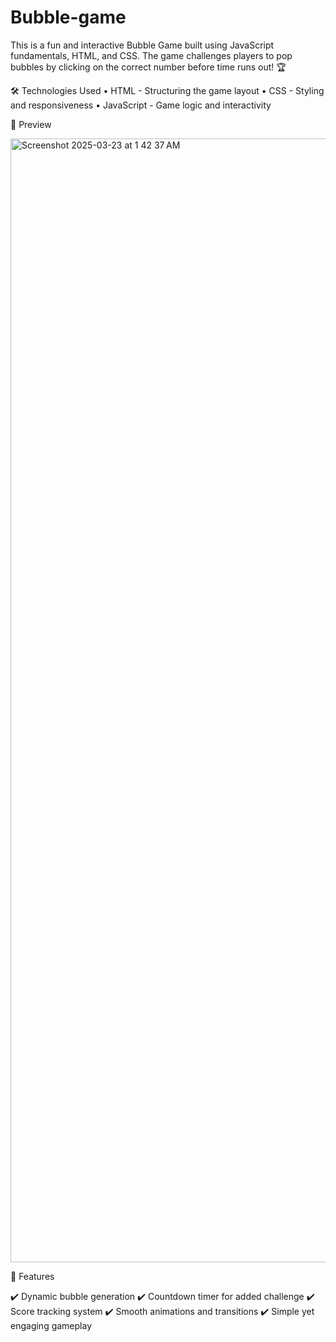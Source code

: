 # Bubble-game
This is a fun and interactive Bubble Game built using JavaScript fundamentals, HTML, and CSS. The game challenges players to pop bubbles by clicking on the correct number before time runs out! 🏆

🛠️ Technologies Used
	•	HTML - Structuring the game layout
	•	CSS - Styling and responsiveness
	•	JavaScript - Game logic and interactivity

📸 Preview

<img width="1798" alt="Screenshot 2025-03-23 at 1 42 37 AM" src="https://github.com/user-attachments/assets/a9509a1b-1222-4696-9d72-6d1cb6aabd9a" />


🎯 Features

✔️ Dynamic bubble generation
✔️ Countdown timer for added challenge
✔️ Score tracking system
✔️ Smooth animations and transitions
✔️ Simple yet engaging gameplay
